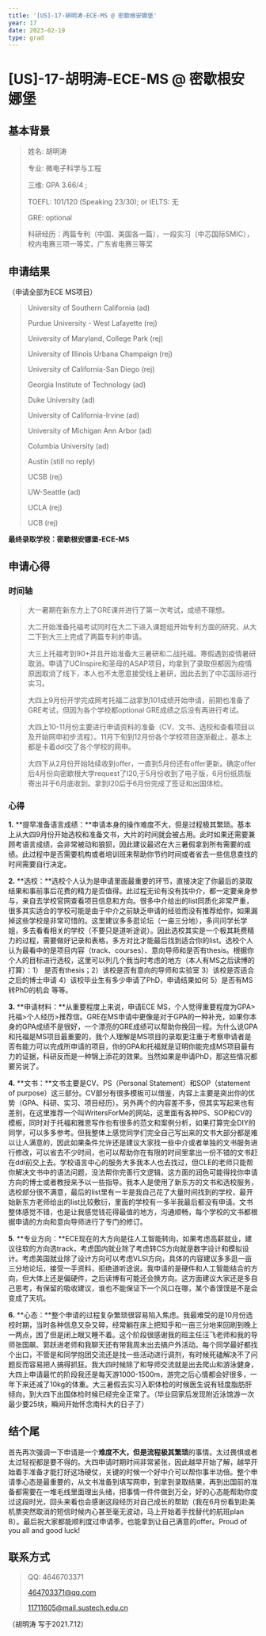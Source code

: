 ```yaml
---
title: '[US]-17-胡明涛-ECE-MS @ 密歇根安娜堡'
year: 17
date: 2023-02-19
type: grad
---
```


# [US]-17-胡明涛-ECE-MS @ 密歇根安娜堡

 

## 基本背景



> 姓名: 胡明涛
>
> 专业: 微电子科学与工程
>
> 三维: GPA 3.66/4 ;
>
> TOEFL: 101/120 (Speaking 23/30); or IELTS: 无
>
> GRE: optional
>
> 科研经历：两篇专利（中国、美国各一篇），一段实习（中芯国际SMIC），校内电赛三项一等奖，广东省电赛三等奖

 

## 申请结果 

（申请全部为ECE MS项目）

>  University of Southern California (ad)
>
> Purdue University - West Lafayette (rej)
>
> University of Maryland, College Park (rej)
>
> University of Illinois Urbana Champaign (rej)
>
> University of California-San Diego (rej)
>
> Georgia Institute of Technology (ad)
>
> Duke University (ad)
>
> University of California-Irvine (ad)
>
> University of Michigan Ann Arbor (ad)
>
> Columbia University (ad)
>
> Austin (still no reply)
>
> UCSB (rej)
>
> UW-Seattle (ad)
>
> UCLA (rej)
>
> UCB (rej)



**最终录取学校：密歇根安娜堡-ECE-MS**

 

## 申请心得



### 时间轴

> 大一暑期在新东方上了GRE课并进行了第一次考试，成绩不理想。
>
> 大二开始准备托福考试同时在大二下进入课题组开始专利方面的研究，从大二下到大三上完成了两篇专利的申请。
>
> 大三上托福考到90+并且开始准备大三暑研和二战托福。寒假遇到疫情暑研取消。申请了UCInspire和圣母的ASAP项目，均拿到了录取但都因为疫情原因取消了线下，本人也不太愿意接受线上暑研，因此去到了中芯国际进行实习。
>
> 大四上9月份开学完成网考托福二战拿到101成绩开始申请，前期也准备了GRE考试，但因为各个学校都optional GRE成绩之后没有再进行考试。
>
> 大四上10-11月份主要进行申请资料的准备（CV、文书、选校和查看项目以及开始网申初步流程）。11月下旬到12月份各个学校项目逐渐截止，基本上都是卡着ddl交了各个学校的网申。
>
> 大四下从2月份开始陆续收到offer，一直到5月份还有offer更新。确定offer后4月份向密歇根大学request了I20,于5月份收到了电子版，6月份纸质版寄出并于6月底收到。拿到I20后于6月份完成了签证和出国体检。

 

### 心得



**1.**    **提早准备语言成绩：**申请本身的操作难度不大，但是过程极其繁琐。基本上从大四9月份开始选校和准备文书，大片的时间就会被占用。此时如果还需要兼顾考语言成绩，会非常被动和狼狈，因此建议最迟在大三暑假拿到所有需要的成绩。此过程中是否需要机构或者培训班来帮助你节约时间或者省去一些信息查找的时间需要自行决定。

 

**2.**    **选校：**选校个人认为是申请里面最重要的环节，直接决定了你最后的录取结果和事前事后花费的精力是否值得。此过程无论有没有找中介，都一定要亲身参与，亲自去学校官网查看项目信息和方向。很多中介给出的list同质化非常严重，很多其实适合的学校可能是由于中介之前缺乏申请的经验而没有推荐给你，如果漏掉这些学校是非常可惜的。这里建议多多逛论坛（一亩三分地），多问问学长学姐，多去看看相关的学校（不要只是道听途说）。因此选校其实是一个极其耗费精力的过程，需要做好记录和表格，多方对比才能最后找到适合你的list。选校个人认为最看中的是项目内容（track、courses）、意向导师和是否有thesis。根据你个人的目标进行选校，这里可以列几个我当时考虑的地方（本人有MS之后读博的打算）：1） 是否有thesis；2）该校是否有意向的导师和实验室 3）该校是否适合之后的博士申请 4）该校毕业生有多少申请了PhD，申请结果如何 5）是否有MS转PhD的机会 等等。

 

**3.**    **申请材料：**从重要程度上来说，申请ECE MS，个人觉得重要程度为GPA>托福>个人经历>推荐信。GRE在MS申请中更像是对于GPA的一种补充，如果你本身的GPA成绩不是很好，一个漂亮的GRE成绩可以帮助你挽回一程。为什么说GPA和托福是MS项目最重要的，我个人理解是MS项目的录取更注重于考察申请者是否有能力可以完成所申请的项目，你的GPA和托福就是证明你能完成MS项目最有力的证据，科研反而是一种锦上添花的效果。当然如果是申请PhD，那这些情况都要另说了。

 

**4.**    **文书：**文书主要是CV、PS（Personal Statement）和SOP（statement of purpose）这三部分。CV部分有很多模板可以借鉴，内容上主要是突出你的优势（GPA、科研、实习、项目经历）。另外两个的内容差不多，但其实写起来也有差别，在这里推荐一个叫WritersForMe的网站，这里面有各种PS、SOP和CV的模板，同时对于托福和雅思写作也有很多的范文和案例分析，如果打算完全DIY的同学，可以多多参考。但我整体上感觉同学们完全自己写出来的文书大部分都是难以让人满意的，因此如果条件允许还是建议大家找一些中介或者单独的文书服务进行修改，可以省去不少时间，也可以帮助你在有限的时间里拿出一份不错的文书赶在ddl前交上去。学校语言中心的服务大多我本人也去找过，但CLE的老师只能帮你解决文书中的语法问题，没法帮你完善行文逻辑，这方面的润色可能得找你申请方向的博士或者教授来予以一些指导。我本人是使用了新东方的文书和选校服务，选校部分很不满意，最后的list里有一半是我自己花了大量时间找到的学校，最开始新东方老师给出的list比较敷衍，里面的学校有一多半我最后都没有申请。文书整体感觉不错，也是让我感觉钱花得最值的地方，沟通顺畅，每个学校的文书都根据申请的方向和意向导师进行了专门的修订。

 

**5.**    **专业方向：**ECE现在的大方向是往人工智能转向，如果考虑高薪就业，建议往软的方向选track，考虑国内就业除了考虑转CS方向就是数字设计和模拟设计。考虑美国就业除了设计方向可以考虑VLSI方向，具体的内容建议多多逛一亩三分地论坛，接受一手资料，拒绝道听途说。我申请的是硬件和人工智能结合的方向，但大体上还是偏硬件，之后读博有可能还会换方向。这方面建议大家还是多自己思考，有保留的吸收建议，谁也不能保证下一个风口在哪，某个香馍馍是不是会变成了天坑。

 

**6.**    **心态：**整个申请的过程复杂繁琐很容易陷入焦虑。我最难受的是10月份选校时期，当时各种信息又杂又碎，经常躺在床上把知乎和一亩三分地来回刷到晚上一两点，困了但是闭上眼又睡不着。这个阶段很感谢我的班主任汪飞老师和我的导师张国飙、郭跃进老师和我聊天还有带我周末出去搞户外活动。每个同学最好都找个出口，不管是和同学抱团交流还是找一些活动进行调剂，有时候死磕解决不了问题反而容易把人搞得抓狂。我大四时候除了和导师交流就是出去爬山和游泳健身，大四上申请最忙的阶段我还是每天游1000-1500m，游完之后心情都会好很多，一年下来还减了10kg的体重。大三暑假去实习入职体检的时候医生说有轻度脂肪肝倾向，到大四下出国体检时候已经完全正常了。（毕业回家后发现附近泳馆游一次最少要25块，瞬间开始怀念南科大的日子了）



## 结个尾



首先再次强调一下申请是一个**难度不大，但是流程极其繁琐**的事情。太过畏惧或者太过轻视都是要不得的。大四申请时期时间非常紧张，因此越早开始了解，越早开始着手准备才能打好这场硬仗，关键的时候一个好中介可以帮你事半功倍。整个申请季心态是最重要的，从文书准备到填写网申，到拿到录取结果，再到出国前的准备都需要在一堆毛线里面理出头绪，把事情一件件做到万全，好的心态能帮助你度过这段时光，回头来看也会感谢这段经历对自己成长的帮助（我在6月份看到赴美机票突然取消的短信时候内心甚至毫无波动，马上开始着手找替代的航班plan B）。最后祝大家都能顺利度过申请季，也能拿到让自己满意的offer。Proud of you all and good luck!



## 联系方式



> QQ: 4646703371 
>
> 464703371@qq.com  
>
> 11711605@mail.sustech.edu.cn



（胡明涛 写于2021.7.12）


